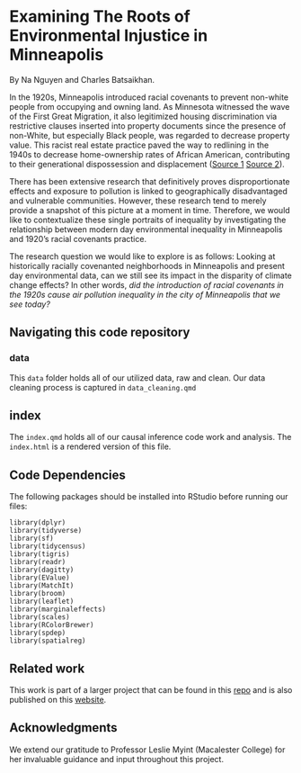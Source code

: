 # Examining The Roots of Environmental Injustice in Minneapolis

By Na Nguyen and Charles Batsaikhan.

In the 1920s, Minneapolis introduced racial covenants to prevent non-white people from occupying and owning land. As Minnesota witnessed the wave of the First Great Migration, it also legitimized housing discrimination via restrictive clauses inserted into property documents since the presence of non-White, but especially Black people, was regarded to decrease property value. This racist real estate practice paved the way to redlining in the 1940s to decrease home-ownership rates of African American, contributing to their generational dispossession and displacement ([Source 1](https://www.sciencedirect.com/science/article/pii/S0169204624000197)
[Source 2](https://www.proquest.com/openview/7b2c258bfcf31cbb48629dce3a226693/1?pq-origsite=gscholar&cbl=18750&diss=y)).

There has been extensive research that definitively proves disproportionate effects and exposure to pollution is linked to geographically disadvantaged and vulnerable communities. However, these research tend to merely provide a snapshot of this picture at a moment in time. Therefore, we would like to contextualize these single portraits of inequality by investigating the relationship between modern day environmental inequality in Minneapolis and 1920’s racial covenants practice.

The research question we would like to explore is as follows: Looking at historically racially covenanted neighborhoods in Minneapolis and present day environmental data, can we still see its impact in the disparity of climate change effects? In other words, *did the introduction of racial covenants in the 1920s cause air pollution inequality in the city of Minneapolis that we see today?*

## Navigating this code repository

### data
This `data` folder holds all of our utilized data, raw and clean. Our data cleaning process is captured in `data_cleaning.qmd`

## index
The `index.qmd` holds all of our causal inference code work and analysis. The `index.html` is a rendered version of this file.

## Code Dependencies 
The following packages should be installed into RStudio before running our files:

```
library(dplyr)
library(tidyverse)
library(sf)
library(tidycensus)
library(tigris)
library(readr)
library(dagitty)
library(EValue)
library(MatchIt)
library(broom)
library(leaflet)
library(marginaleffects)
library(scales)
library(RColorBrewer)
library(spdep)
library(spatialreg)
```

## Related work
This work is part of a larger project that can be found in this [repo](https://github.com/gnguyen87/ds456_nrmc) and is also published on this [website](https://gnguyen87.github.io/ds456_nrmc_website/).

## Acknowledgments
We extend our gratitude to Professor Leslie Myint (Macalester College) for her invaluable guidance and input throughout this project.

